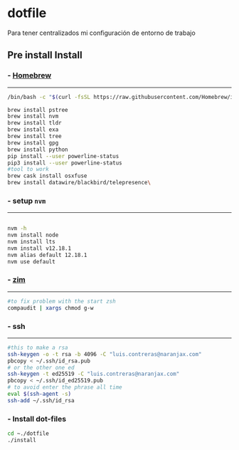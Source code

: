 # dotfile

Para tener centralizados mi configuración de entorno de trabajo

## Pre install Install

### - [Homebrew](https://brew.sh)

---

```bash
/bin/bash -c "$(curl -fsSL https://raw.githubusercontent.com/Homebrew/install/master/install.sh)"
```

```bash
brew install pstree
brew install nvm
brew install tldr
brew install exa
brew install tree
brew install gpg
brew install python
pip install --user powerline-status
pip3 install --user powerline-status
#tool to work
brew cask install osxfuse
brew install datawire/blackbird/telepresence\
```

### - setup `nvm`

---

```bash

nvm -h
nvm install node
nvm install lts
nvm install v12.18.1
nvm alias default 12.18.1
nvm use default

```

### - [zim](https://github.com/zimfw/zimfw)

---

```bash
#to fix problem with the start zsh
compaudit | xargs chmod g-w
```

### - ssh

---

```bash
#this to make a rsa
ssh-keygen -o -t rsa -b 4096 -C "luis.contreras@naranjax.com"
pbcopy < ~/.ssh/id_rsa.pub
# or the other one ed
ssh-keygen -t ed25519 -C "luis.contreras@naranjax.com"
pbcopy < ~/.ssh/id_ed25519.pub
# to avoid enter the phrase all time
eval $(ssh-agent -s)
ssh-add ~/.ssh/id_rsa
```

### - Install dot-files

```bash
cd ~./dotfile
./install
```
